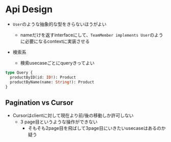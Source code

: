 # Api Design

* `User`のような抽象的な型をきらないほうがよい
  * nameだけを返すinterfaceにして、`TeamMember implements User`のように必要になるcontextに実装させる

* 検索系
  * 検索usecaseごとにqueryきってよい

```graphql
type Query {
  productByID(id: ID!): Product
  productByName(name: String!): Product
}
```


## Pagination vs Cursor

* Cursorはclientに対して現在より前/後の移動しか許可しない
  * 3 page目というような操作ができない
    * そもそも2page目を飛ばして3page目にいきたいusecaseはあるのか疑う 
